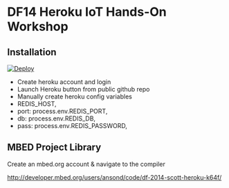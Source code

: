 # DF14 Heroku IoT Hands-On Workshop 

## Installation

[![Deploy](https://www.herokucdn.com/deploy/button.png)](https://heroku.com/deploy)

 * Create heroku account and login
 * Launch Heroku button from public github repo
 * Manually create heroku config variables
 * REDIS_HOST,
 * port: process.env.REDIS_PORT,
 * db: process.env.REDIS_DB,
 * pass: process.env.REDIS_PASSWORD,


## MBED Project Library

Create an mbed.org account & navigate to the compiler

http://developer.mbed.org/users/ansond/code/df-2014-scott-heroku-k64f/


